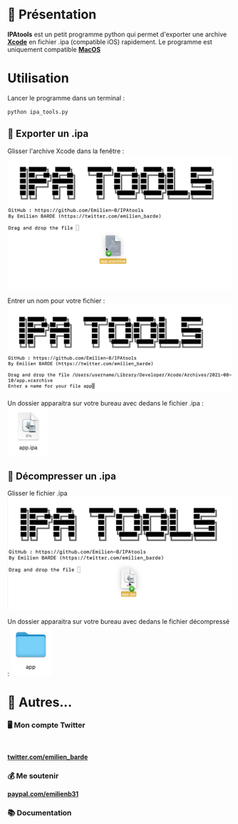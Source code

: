 # 📖 Présentation
**IPAtools** est un petit programme python qui permet d'exporter une archive [**Xcode**](https://developer.apple.com/xcode/) en fichier .ipa (compatible iOS) rapidement.
Le programme est uniquement compatible [**MacOS**](https://apple.com/fr/macos/)

# Utilisation
Lancer le programme dans un terminal :
```
python ipa_tools.py
```

## 📁 Exporter un .ipa
Glisser l'archive Xcode dans la fenêtre : 
<img src="ex/ex1.png"></img>

Entrer un nom pour votre fichier :
<img src="ex/ex2.png"></img>

Un dossier apparaitra sur votre bureau avec dedans le fichier .ipa :
<img src="ex/ex3.png" width=90px></img>


## 📂 Décompresser un .ipa

Glisser le fichier .ipa
<img src="ex/ex4.png"></img>

Un dossier apparaitra sur votre bureau avec dedans le fichier décompressé :
<img src="ex/ex5.png" width=90px></img>

# 📎 Autres...


### 🖥 Mon compte Twitter

<img src="https://pbs.twimg.com/profile_banners/815889012162437120/1613380165/1500x500" alt="" width="300"/>

**[twitter.com/emilien_barde](https://twitter.com/emilien_barde)**

### 💰 Me soutenir
**[paypal.com/emilienb31](https://www.paypal.com/paypalme/emilienb31)**

### 📚 Documentation
